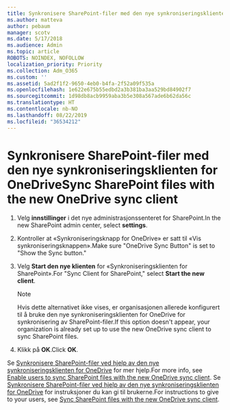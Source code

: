 ```yaml
---
title: Synkronisere SharePoint-filer med den nye synkroniseringsklienten for OneDrive
ms.author: matteva
author: pebaum
manager: scotv
ms.date: 5/17/2018
ms.audience: Admin
ms.topic: article
ROBOTS: NOINDEX, NOFOLLOW
localization_priority: Priority
ms.collection: Adm_O365
ms.custom: ''
ms.assetid: 5ad2f1f2-9650-4eb0-b4fa-2f52a09f535a
ms.openlocfilehash: 1e622e675b55edbd2a3b381ba3aa529bd84902f7
ms.sourcegitcommit: 1d98db8acb9959aba3b5e308a567ade6b62da56c
ms.translationtype: HT
ms.contentlocale: nb-NO
ms.lasthandoff: 08/22/2019
ms.locfileid: "36534212"
---
```

# <a name="sync-sharepoint-files-with-the-new-onedrive-sync-client"></a><span data-ttu-id="47cc3-102">Synkronisere SharePoint-filer med den nye synkroniseringsklienten for OneDrive</span><span class="sxs-lookup"><span data-stu-id="47cc3-102">Sync SharePoint files with the new OneDrive sync client</span></span>

1. <span data-ttu-id="47cc3-103">Velg **innstillinger** i det nye administrasjonssenteret for SharePoint.</span><span class="sxs-lookup"><span data-stu-id="47cc3-103">In the new SharePoint admin center, select **settings**.</span></span>
    
2. <span data-ttu-id="47cc3-104">Kontroller at «Synkroniseringsknapp for OneDrive» er satt til «Vis synkroniseringsknappen».</span><span class="sxs-lookup"><span data-stu-id="47cc3-104">Make sure "OneDrive Sync Button" is set to "Show the Sync button."</span></span>
    
3. <span data-ttu-id="47cc3-105">Velg **Start den nye klienten** for «Synkroniseringsklienten for SharePoint».</span><span class="sxs-lookup"><span data-stu-id="47cc3-105">For "Sync Client for SharePoint," select **Start the new client**.</span></span>
    
    > [!NOTE]
    > <span data-ttu-id="47cc3-106">Hvis dette alternativet ikke vises, er organisasjonen allerede konfigurert til å bruke den nye synkroniseringsklienten for OneDrive for synkronisering av SharePoint-filer.</span><span class="sxs-lookup"><span data-stu-id="47cc3-106">If this option doesn't appear, your organization is already set up to use the new OneDrive sync client to sync SharePoint files.</span></span> 
  
4. <span data-ttu-id="47cc3-107">Klikk på **OK**.</span><span class="sxs-lookup"><span data-stu-id="47cc3-107">Click **OK**.</span></span>
    
<span data-ttu-id="47cc3-108">Se [Synkronisere SharePoint-filer ved hjelp av den nye synkroniseringsklienten for OneDrive](https://go.microsoft.com/fwlink/?linkid=866433) for mer hjelp.</span><span class="sxs-lookup"><span data-stu-id="47cc3-108">For more info, see [Enable users to sync SharePoint files with the new OneDrive sync client](https://go.microsoft.com/fwlink/?linkid=866433).</span></span> <span data-ttu-id="47cc3-109">Se [Synkronisere SharePoint-filer ved hjelp av den nye synkroniseringsklienten for OneDrive](https://go.microsoft.com/fwlink/?linkid=866427) for instruksjoner du kan gi til brukerne.</span><span class="sxs-lookup"><span data-stu-id="47cc3-109">For instructions to give to your users, see [Sync SharePoint files with the new OneDrive sync client](https://go.microsoft.com/fwlink/?linkid=866427).</span></span>
  

